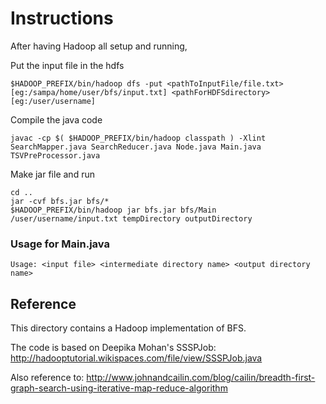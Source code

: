 # Instructions

After having Hadoop all setup and running,

Put the input file in the hdfs

```
$HADOOP_PREFIX/bin/hadoop dfs -put <pathToInputFile/file.txt>[eg:/sampa/home/user/bfs/input.txt] <pathForHDFSdirectory>[eg:/user/username]
```

Compile the java code

```
javac -cp $( $HADOOP_PREFIX/bin/hadoop classpath ) -Xlint SearchMapper.java SearchReducer.java Node.java Main.java TSVPreProcessor.java
```

Make jar file and run

```
cd ..
jar -cvf bfs.jar bfs/* 
$HADOOP_PREFIX/bin/hadoop jar bfs.jar bfs/Main /user/username/input.txt tempDirectory outputDirectory
```

### Usage for Main.java

```
Usage: <input file> <intermediate directory name> <output directory name>
```

## Reference
This directory contains a Hadoop implementation of BFS.

The code is based on Deepika Mohan's SSSPJob:
http://hadooptutorial.wikispaces.com/file/view/SSSPJob.java 

Also reference to:
http://www.johnandcailin.com/blog/cailin/breadth-first-graph-search-using-iterative-map-reduce-algorithm
